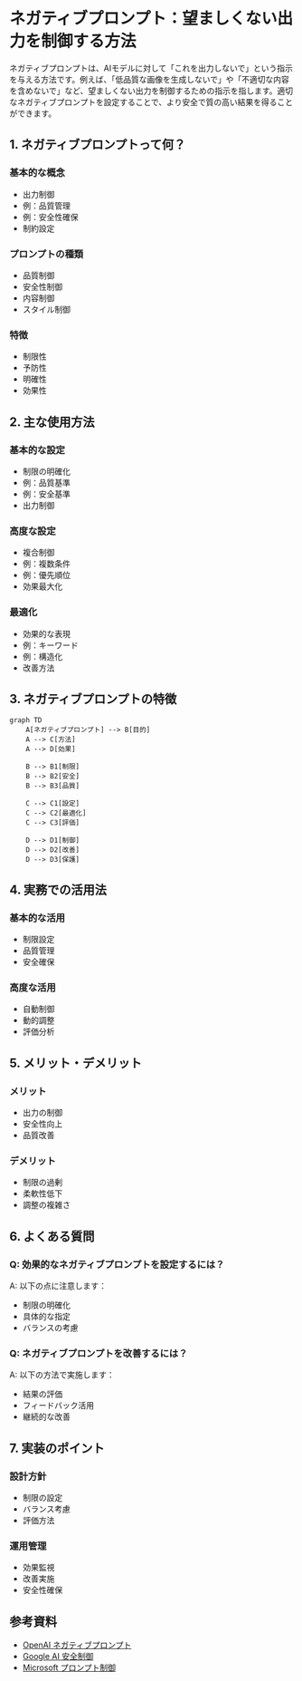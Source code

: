 # ネガティブプロンプト：望ましくない出力を制御する方法

ネガティブプロンプトは、AIモデルに対して「これを出力しないで」という指示を与える方法です。例えば、「低品質な画像を生成しないで」や「不適切な内容を含めないで」など、望ましくない出力を制御するための指示を指します。適切なネガティブプロンプトを設定することで、より安全で質の高い結果を得ることができます。

## 1. ネガティブプロンプトって何？

### 基本的な概念
- 出力制御
- 例：品質管理
- 例：安全性確保
- 制約設定

### プロンプトの種類
- 品質制御
- 安全性制御
- 内容制御
- スタイル制御

### 特徴
- 制限性
- 予防性
- 明確性
- 効果性

## 2. 主な使用方法

### 基本的な設定
- 制限の明確化
- 例：品質基準
- 例：安全基準
- 出力制御

### 高度な設定
- 複合制御
- 例：複数条件
- 例：優先順位
- 効果最大化

### 最適化
- 効果的な表現
- 例：キーワード
- 例：構造化
- 改善方法

## 3. ネガティブプロンプトの特徴

```mermaid
graph TD
    A[ネガティブプロンプト] --> B[目的]
    A --> C[方法]
    A --> D[効果]
    
    B --> B1[制限]
    B --> B2[安全]
    B --> B3[品質]
    
    C --> C1[設定]
    C --> C2[最適化]
    C --> C3[評価]
    
    D --> D1[制御]
    D --> D2[改善]
    D --> D3[保護]
```

## 4. 実務での活用法

### 基本的な活用
- 制限設定
- 品質管理
- 安全確保

### 高度な活用
- 自動制御
- 動的調整
- 評価分析

## 5. メリット・デメリット

### メリット
- 出力の制御
- 安全性向上
- 品質改善

### デメリット
- 制限の過剰
- 柔軟性低下
- 調整の複雑さ

## 6. よくある質問

### Q: 効果的なネガティブプロンプトを設定するには？
A: 以下の点に注意します：
- 制限の明確化
- 具体的な指定
- バランスの考慮

### Q: ネガティブプロンプトを改善するには？
A: 以下の方法で実施します：
- 結果の評価
- フィードバック活用
- 継続的な改善

## 7. 実装のポイント

### 設計方針
- 制限の設定
- バランス考慮
- 評価方法

### 運用管理
- 効果監視
- 改善実施
- 安全性確保

## 参考資料

- [OpenAI ネガティブプロンプト](https://platform.openai.com/docs/guides/prompt-engineering)
- [Google AI 安全制御](https://ai.google/research/)
- [Microsoft プロンプト制御](https://www.microsoft.com/ja-jp/ai/prompt-engineering) 
